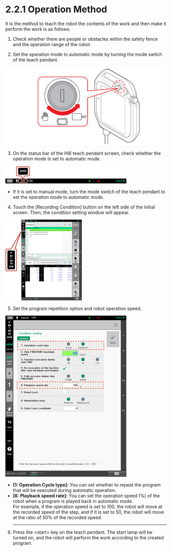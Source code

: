 # 2.2.1 Operation Method

It is the method to teach the robot the contents of the work and then make it perform the work is as follows.

1.	Check whether there are people or obstacles within the safety fence and the operation range of the robot.

2.	Set the operation mode to automatic mode by turning the mode switch of the teach pendant.



![](../../.gitbook/assets/mode-sw-auto.png)

3.	On the status bar of the Hi6 teach pendant screen, check whether the operation mode is set to automatic mode.



![](../../.gitbook/assets/image%20%28301%29.png)

* If it is set to manual mode, turn the mode switch of the teach pendant to set the operation mode to automatic mode.

4.	Touch the \[Recording Condition\] button on the left side of the initial screen. Then, the condition setting window will appear.

![](../../.gitbook/assets/image%20%28332%29.png)



5.	Set the program repetition option and robot operation speed.

![](../../.gitbook/assets/image%20%28305%29.png)

* **\[1: Operation Cycle type\]:** You can set whether to repeat the program that will be executed during automatic operation.
* **\[6: Playback speed rate\]:** You can set the operation speed \(%\) of the robot when a program is played back in automatic mode.  
  For example, if the operation speed is set to 100, the robot will move at the recorded speed of the step, and if it is set to 50, the robot will move at the ratio of 50% of the recorded speed.
  ****



6.	Press the &lt;start&gt; key on the teach pendant. The start lamp will be turned on, and the robot will perform the work according to the created program.



